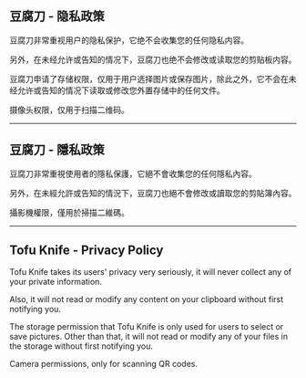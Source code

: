 ## 豆腐刀 - 隐私政策 

豆腐刀非常重视用户的隐私保护，它绝不会收集您的任何隐私内容。

另外，在未经允许或告知的情况下，豆腐刀也绝不会修改或读取您的剪贴板内容。

豆腐刀申请了存储权限，仅用于用户选择图片或保存图片，除此之外，它不会在未经允许或告知的情况下读取或修改您外置存储中的任何文件。

摄像头权限，仅用于扫描二维码。

----

## 豆腐刀 - 隱私政策 

豆腐刀非常重視使用者的隱私保護，它絕不會收集您的任何隱私內容。

另外，在未經允許或告知的情況下，豆腐刀也絕不會修改或讀取您的剪貼簿內容。

攝影機權限，僅用於掃描二維碼。

----

## Tofu Knife - Privacy Policy

Tofu Knife takes its users' privacy very seriously, it will never collect any of your private information. 

Also, it will not read or modify any content on your clipboard without first notifying you.

The storage permission that Tofu Knife is only used for users to select or save pictures. Other than that, it will not read or modify any of your files in the storage without first notifying you.

Camera permissions, only for scanning QR codes.